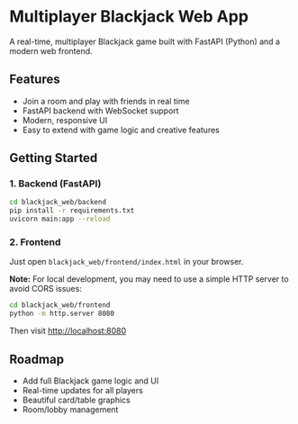 # Multiplayer Blackjack Web App

A real-time, multiplayer Blackjack game built with FastAPI (Python) and a modern web frontend.

## Features
- Join a room and play with friends in real time
- FastAPI backend with WebSocket support
- Modern, responsive UI
- Easy to extend with game logic and creative features

## Getting Started

### 1. Backend (FastAPI)
```bash
cd blackjack_web/backend
pip install -r requirements.txt
uvicorn main:app --reload
```

### 2. Frontend
Just open `blackjack_web/frontend/index.html` in your browser.

**Note:** For local development, you may need to use a simple HTTP server to avoid CORS issues:
```bash
cd blackjack_web/frontend
python -m http.server 8080
```
Then visit [http://localhost:8080](http://localhost:8080)

## Roadmap
- Add full Blackjack game logic and UI
- Real-time updates for all players
- Beautiful card/table graphics
- Room/lobby management

